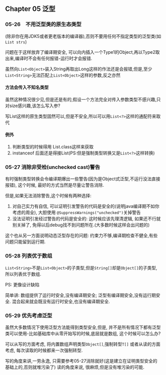 ## Chapter 05 泛型

### 05-26　不用泛型类的原生态类型

(除非你在用JDK5或者更老版本的编译器),否则不要用任何不指定类型的泛型类(如`List strs`)

问题在于这样放弃了编译期安全, 可以向内插入一个Type1的Object,再以Type2取出来,编译时不会有任何报错-运行时才会报错.

虽然向`List<Object>`装入String再取出Long这样的作法还是会报错,但是,至少`List<String>`无法匹配上`List<Object>`这样的参数,反之亦然

#### 方法会传入不知名类型

虽然这种情况很少见,但是还是有的,假设一个方法完全对传入参数类型不感兴趣,只对size感兴趣,该怎么写入参?

写List这样的原生类型固然可以,但是不安全,所以可以用`List<?>`这样的通配符来取代

#### 例外

1. 判断类型的时候得用 List.class这样来获取
2. instanceof 后面还是得接List(PS:但是强制类型转换又是`List<?>`这样转换)

### 05-27 消除非受检(unchecked cast)警告

有时强制类型转换会令编译期爆出一些警告(因为是Object式泛型,不运行没法直接报错), 这个时候, 最好的方式当然是尽量让警告消除.

但是,如果无法消除警告,这个时候有两种选择: 

1. 对自己实力有自信, 可以证明引发警告的代码是安全的(说明java编译期不如你考虑的周全), 大胆使用 `@SuppressWarnings("unchecked")`关掉警告
2. 没法证明引发经过警告的代码是安全的: 这时候应该先理清逻辑, 如果还不行就别关掉了, 免得以后debug找不到问题所在.(大多数时候这样会出问题的)

这个也从另一方面说明动态泛型存在的问题: 约束力不够,编译期检查不健全,有些问题只能留到运行期.

### 05-28 列表优于数组

`List<String>`不是`List<Object>`的子类型,但是`String[]`却是`Object[]`的子类型,所以列表优于数组.

PS: 更像设计缺陷

简单讲: 数组提供了运行时安全,没有编译期安全; 泛型有编译期安全,没有运行期安全. 混合起来就会既没有运行时安全,也没有编译期安全.

### 05-29 优先考虑泛型

虽然大多数情况下使用泛型方法能得到类型安全,但是, 并不是所有情况下都有泛型类可以使用-比如基础库中从零开始写的时候,底层就是数组, 这个时候可以怎么办?

可以从写的方面考虑, 将内置数组声明类型`Object[]`,强制转型`T[]`
或者从读的方面考虑, 每次读取的时候都来一次强制转型.

写的角度来讲,一劳永逸, 只需要参考05-27消除就好(这是建立在证明类型安全的基础上的,否则就堆污染了)
读的角度来说, 很麻烦,但是没有堆污染的可能.
